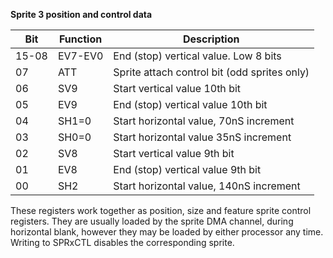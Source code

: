 **Sprite 3 position and control data**

|Bit| Function| Description  |
|---|---|---  |
|15-08| EV7-EV0| End (stop) vertical value. Low 8 bits  |
|07| ATT| Sprite attach control bit (odd sprites only)  |
|06| SV9| Start vertical value 10th bit  |
|05| EV9| End (stop) vertical value 10th bit  |
|04| SH1=0| Start horizontal value, 70nS increment  |
|03| SH0=0| Start horizontal value 35nS increment  |
|02| SV8| Start vertical value 9th bit  |
|01| EV8| End (stop) vertical value 9th bit  |
|00| SH2| Start horizontal value, 140nS increment|

These registers work together as position, size and feature sprite control registers. They are usually loaded by the sprite DMA channel, during horizontal blank, however they may be loaded by either processor any time. Writing to SPRxCTL disables the corresponding sprite.


